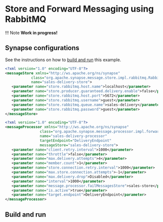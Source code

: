 # Store and Forward Messaging using RabbitMQ

!!! Note
    <b>Work in progress!</b>

## Synapse configurations

See the instructions on how to [build and run](#build-and-run) this example.

```xml tab='Sales Delivery - Message store'
<?xml version="1.0" encoding="UTF-8"?>
<messageStore xmlns="http://ws.apache.org/ns/synapse"
            class="org.apache.synapse.message.store.impl.rabbitmq.RabbitMQStore"
            name="sales-delivery-store">
   <parameter name="store.rabbitmq.host.name">localhost</parameter>
   <parameter name="store.producer.guaranteed.delivery.enable">false</parameter>
   <parameter name="store.rabbitmq.host.port">5672</parameter>
   <parameter name="store.rabbitmq.username">guest</parameter>
   <parameter name="store.rabbitmq.queue.name">sales-delivery</parameter>
   <parameter name="store.rabbitmq.password">guest</parameter>
</messageStore>
```

```xml tab='Sales Delivery - Message Processor'
<?xml version="1.0" encoding="UTF-8"?>
<messageProcessor xmlns="http://ws.apache.org/ns/synapse"
                class="org.apache.synapse.message.processor.impl.forwarder.ScheduledMessageForwardingProcessor"
                name="sales-delivery-processor"
                targetEndpoint="DeliveryEndpoint"
                messageStore="sales-delivery-store">
   <parameter name="client.retry.interval">1000</parameter>
   <parameter name="throttle">false</parameter>
   <parameter name="max.delivery.attempts">4</parameter>
   <parameter name="member.count">1</parameter>
   <parameter name="store.connection.retry.interval">1000</parameter>
   <parameter name="max.store.connection.attempts">-1</parameter>
   <parameter name="max.delivery.drop">Disabled</parameter>
   <parameter name="interval">1000</parameter>
   <parameter name="message.processor.failMessagesStore">sales-store</parameter>
   <parameter name="is.active">true</parameter>
   <parameter name="target.endpoint">DeliveryEndpoint</parameter>
</messageProcessor>
```

## Build and run

